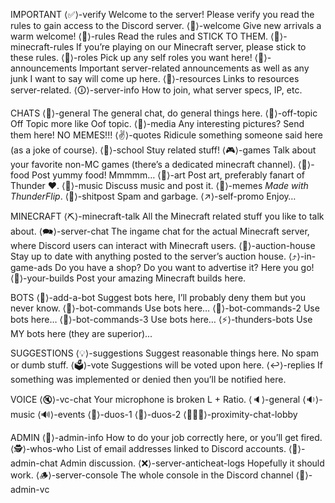 IMPORTANT
⟨✅⟩-verify
Welcome to the server! Please verify you read the rules to gain access to the Discord server.
⟨👋⟩-welcome
Give new arrivals a warm welcome!
⟨📜⟩-rules
Read the rules and STICK TO THEM.
⟨📜⟩-minecraft-rules
If you’re playing on our Minecraft server, please stick to these rules.
⟨🌈⟩-roles
Pick up any self roles you want here!
⟨📢⟩-announcements
Important server-related announcements as well as any junk I want to say will come up here.
⟨🔗⟩-resources
Links to resources server-related.
⟨🛈⟩-server-info
How to join, what server specs, IP, etc.

CHATS
⟨💬⟩-general
The general chat, do general things here.
⟨💬⟩-off-topic
Off Topic more like Oof topic.
⟨📙⟩-media
Any interesting pictures? Send them here! NO MEMES!!!
⟨✌⟩-quotes
Ridicule something someone said here (as a joke of course).
⟨🏫⟩-school
Stuy related stuff!
⟨🎮⟩-games
Talk about your favorite non-MC games (there’s a dedicated minecraft channel).
⟨🍕⟩-food
Post yummy food! Mmmmm…
⟨🎨⟩-art
Post art, preferably fanart of Thunder ❤.
⟨🎵⟩-music
Discuss music and post it.
⟨🐸⟩-memes
<insert better channel description here> *Made with ThunderFlip*.
⟨💩⟩-shitpost
Spam and garbage.
⟨↗️⟩-self-promo
Enjoy…

MINECRAFT
⟨⛏️⟩-minecraft-talk
All the Minecraft related stuff you like to talk about.
⟨🗪⟩-server-chat
The ingame chat for the actual Minecraft server, where Discord users can interact with Minecraft users.
⟨🚩⟩-auction-house
Stay up to date with anything posted to the server’s auction house.
⟨⤴️⟩-in-game-ads
Do you have a shop? Do you want to advertise it? Here you go!
⟨🏢⟩-your-builds
Post your amazing Minecraft builds here.

BOTS
⟨👾⟩-add-a-bot
Suggest bots here, I’ll probably deny them but you never know.
⟨🤖⟩-bot-commands
Use bots here…
⟨🤖⟩-bot-commands-2
Use bots here…
⟨🤖⟩-bot-commands-3
Use bots here…
⟨⚡⟩-thunders-bots
Use MY bots here (they are superior)...

SUGGESTIONS
⟨💡⟩-suggestions
Suggest reasonable things here. No spam or dumb stuff.
⟨🗳️⟩-vote
Suggestions will be voted upon here.
⟨↩️⟩-replies
If something was implemented or denied then you’ll be notified here.

VOICE
⟨🔇⟩-vc-chat
Your microphone is broken L + Ratio.
⟨🔈⟩-general
⟨🔉⟩-music
⟨🔊⟩-events
⟨📯⟩-duos-1
⟨🔔⟩-duos-2
⟨🧑‍🤝‍🧑⟩-proximity-chat-lobby

ADMIN
⟨🔨⟩-admin-info
How to do your job correctly here, or you’ll get fired.
⟨🕵️⟩-whos-who
List of email addresses linked to Discord accounts.
⟨💬⟩-admin-chat
Admin discussion.
⟨❌⟩-server-anticheat-logs
Hopefully it should work.
⟨🪵⟩-server-console
The whole console in the Discord channel
⟨📣⟩-admin-vc


